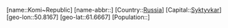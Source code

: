 ﻿---
location: [61.6667,50.8167]
type: State
tags:
- geo/State


SpocWebEntityId: 37047
isDeleted: false
confidential: public

---
[name::Komi~Republic]
[name-abbr::]
[Country::[Russia](geo/Continent/Europe/Russia.md)]
[Capital::[Syktyvkar](geo/Continent/Europe/Russia/Syktyvkar.md)]
[geo-lon::50.8167]
[geo-lat::61.6667]
[Population::]

